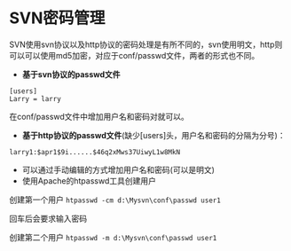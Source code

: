 # SVN密码管理

SVN使用svn协议以及http协议的密码处理是有所不同的，svn使用明文，http则可以可以使用md5加密，对应于conf/passwd文件，两者的形式也不同。  

- **基于svn协议的passwd文件**

```
[users] 
Larry = larry
```
在conf/passwd文件中增加用户名和密码对就可以。   

- **基于http协议的passwd文件**(缺少[users]头，用户名和密码的分隔为分号)：

```
larry1:$apr1$9i......$46q2xMws37UiwyL1w8MkN
```
* 可以通过手动编辑的方式增加用户名和密码(可以是明文)
* 使用Apache的htpasswd工具创建用户 
     
创建第一个用户 `htpasswd -cm d:\Mysvn\conf\passwd user1` 
  
回车后会要求输入密码     

创建第二个用户 `htpasswd -m d:\Mysvn\conf\passwd user1`